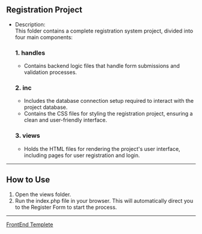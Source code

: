 ## Registration Project
- Description:  
  This folder contains a complete registration system project, divided into four main components:

  ### 1. handles
  - Contains backend logic files that handle form submissions and validation processes.

  ### 2. inc
  - Includes the database connection setup required to interact with the project database.
  - Contains the CSS files for styling the registration project, ensuring a clean and user-friendly interface.

  ### 3. views
  - Holds the HTML files for rendering the project's user interface, including pages for user registration and login.

---

## How to Use
1. Open the views folder.
2. Run the index.php file in your browser. This will automatically direct you to the Register Form to start the process.

---
[FrontEnd Templete](https://codepen.io/hicoders/pen/eYdwVmb) 
